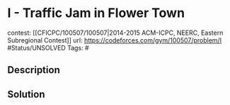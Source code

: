 # I - Traffic Jam in Flower Town

contest: [[CFICPC/100507/100507|2014-2015 ACM-ICPC, NEERC, Eastern Subregional Contest]]
url: https://codeforces.com/gym/100507/problem/I
#Status/UNSOLVED
Tags: #

## Description

## Solution

